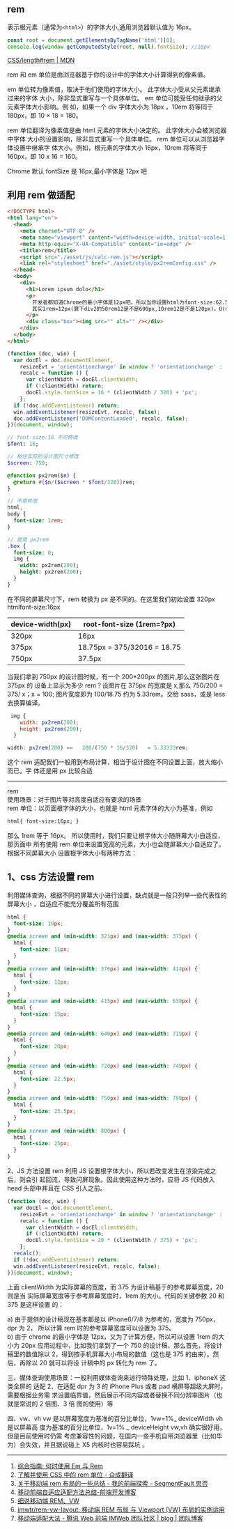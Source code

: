 ## rem

表示根元素（通常为`<html>`）的字体大小,通用浏览器默认值为 16px。

```javascript
const root = document.getElementsByTagName('html')[0];
console.log(window.getComputedStyle(root, null).fontSize); //16px
```

[CSS/length#rem | MDN](https://developer.mozilla.org/en-US/docs/Web/CSS/length#rem)

rem 和 em 单位是由浏览器基于你的设计中的字体大小计算得到的像素值。

em 单位转为像素值，取决于他们使用的字体大小。 此字体大小受从父元素继承过来的字体
大小，除非显式重写与一个具体单位。 em 单位可能受任何继承的父元素字体大小影响。例
如，如果一个 div 字体大小为 18px ，10em 将等同于 180px，即 10 × 18 = 180。

rem 单位翻译为像素值是由 html 元素的字体大小决定的。 此字体大小会被浏览器中字体
大小的设置影响，除非显式重写一个具体单位。 rem 单位可以从浏览器字体设置中继承字
体大小。例如，根元素的字体大小 16px，10rem 将等同于 160px，即 10 x 16 = 160。

Chrome 默认 fontSize 是 16px,最小字体是 12px 吧

## 利用 rem 做适配

```html
<!DOCTYPE html>
<html lang="en">
  <head>
    <meta charset="UTF-8" />
    <meta name="viewport" content="width=device-width, initial-scale=1.0" />
    <meta http-equiv="X-UA-Compatible" content="ie=edge" />
    <title>rem</title>
    <script src="./asset/js/calc-rem.js"></script>
    <link rel="stylesheet" href="./asset/style/px2remConfig.css" />
  </head>
  <body>
    <div>
      <h1>Lorem ipsum dolo</h1>
      <p>
        开发者都知道Chrome的最小字体是12px吧。所以当你设置html为font-size:62.5%时候,
        其实1rem=12px(算下div2的50rem12是不是600px,10rem12是不是120px)。O(∩_∩)O~~
      </p>
      <div class="box"><img src="" alt="" /></div>
    </div>
  </body>
</html>
```

```javascript
(function (doc, win) {
  var docEl = doc.documentElement,
    resizeEvt = 'orientationchange' in window ? 'orientationchange' : 'resize',
    recalc = function () {
      var clientWidth = docEl.clientWidth;
      if (!clientWidth) return;
      docEl.style.fontSize = 16 * (clientWidth / 320) + 'px';
    };
  if (!doc.addEventListener) return;
  win.addEventListener(resizeEvt, recalc, false);
  doc.addEventListener('DOMContentLoaded', recalc, false);
})(document, window);
```

```sass
// font-size:16 不可修改
$font: 16;

// 按住实际的设计图尺寸修改
$screen: 750;

@function px2rem($n) {
  @return #{$n/($screen * $font/320)}rem;
}

// 不用修改
html,
body {
  font-size: 1rem;
}

// 使用 px2rem
.box {
  font-size: 0;
  img {
    width: px2rem(200);
    height: px2rem(200);
  }
}

```

在不同的屏幕尺寸下，rem 转换为 px 是不同的。在这里我们初始设置 320px
htmlfont-size:16px

| device-width(px) | root-font-size (1rem=?px)   |
| ---------------- | --------------------------- |
| 320px            | 16px                        |
| 375px            | 18.75px = 375/32016 = 18.75 |
| 750px            | 37.5px                      |

当我们拿到 750px 的设计图时候，有一个 200\*200px 的图片,那么这张图片在 375px 的
设备上显示为多少 rem？设图片在 375px 的宽度是 x,那么 750/200 = 375/ x；x = 100;
图片宽度即为 100/18.75 约为 5.33rem。交给 sass，或是 less 去换算编译。

```javascript
 img {
    width: px2rem(200);
    height: px2rem(200);
  }
```

```javascript
width: px2rem(200) ==   200/(750 * 16/320)   = 5.33333rem;
```

这个 rem 适配我们一般用到布局计算，相当于设计图在不同设置上面，放大缩小而已。字
体还是用 px 比较合适

---

rem  
使用场景：对于图片等对高度自适应有要求的场景  
rem 单位：以页面根字体的大小，也就是 html 元素字体的大小为基准，例如

```html
html{ font-size:16px; }
```

那么 1rem 等于 16px。 所以使用时，我们只要让根字体大小随屏幕大小自适应，那页面中
所有使用 rem 单位来设置宽高的元素，大小也会随屏幕大小自适应了。根据不同屏幕大小
设置根字体大小有两种方法：

## 1、css 方法设置 rem

利用媒体查询，根据不同的屏幕大小进行设置，缺点就是一般只列举一些代表性的屏幕大小
，自适应不能充分覆盖所有范围

```css
html {
  font-size: 10px;
}
@media screen and (min-width: 321px) and (max-width: 375px) {
  html {
    font-size: 11px;
  }
}
@media screen and (min-width: 376px) and (max-width: 414px) {
  html {
    font-size: 12px;
  }
}
@media screen and (min-width: 415px) and (max-width: 639px) {
  html {
    font-size: 15px;
  }
}
@media screen and (min-width: 640px) and (max-width: 719px) {
  html {
    font-size: 20px;
  }
}
@media screen and (min-width: 720px) and (max-width: 749px) {
  html {
    font-size: 22.5px;
  }
}
@media screen and (min-width: 750px) and (max-width: 799px) {
  html {
    font-size: 23.5px;
  }
}
@media screen and (min-width: 800px) {
  html {
    font-size: 25px;
  }
}
```

2、JS 方法设置 rem 利用 JS 设置根字体大小，所以若改变发生在渲染完成之后，则会引
起回流，导致闪屏现象。因此使用这种方法时，应将 JS 代码放入 head 头部中并且在 CSS
引入之前。

```javascript
(function (doc, win) {
  var docEl = doc.documentElement,
    resizeEvt = 'orientationchange' in window ? 'orientationchange' : 'resize',
    recalc = function () {
      var clientWidth = docEl.clientWidth;
      if (!clientWidth) return;
      docEl.style.fontSize = 20 * (clientWidth / 375) + 'px';
    };
  recalc();
  if (!doc.addEventListener) return;
  win.addEventListener(resizeEvt, recalc, false);
})(document, window);
```

上面 clientWidth 为实际屏幕的宽度，而 375 为设计稿基于的参考屏幕宽度，20 则是当
实际屏幕宽度等于参考屏幕宽度时，1rem 的大小。代码的关键参数 20 和 375 是这样设置
的：

a) 由于提供的设计稿现在基本都是以 iPhone6/7/8 为参考的，宽度为 750px，dpr 为 2，
所以计算 rem 时的参考屏幕宽度可以设置为 375。  
b) 由于 chrome 的最小字体是 12px，又为了计算方便，所以可以设置 1rem 的大小为
20px 应用过程中，比如我们拿到了一个 750 的设计稿，那么首先，将设计稿里的数值除以
2，得到按手机屏幕大小布局的数值（这也是 375 的由来）。然后，再除以 20 就可以将设
计稿中的 px 转化为 rem 了。

三、媒体查询使用场景：一般利用媒体查询来进行特殊处理，比如 1、iphoneX 这类全屏的
适配 2、在适配 dpr 为 3 的 iPhone Plus 或者 pad 横屏等超级大屏时，需要根据业务需
求设置临界值，然后展示不同内容或者替换不同分辨率图片（也就是常说的 2 倍图、3 倍
图的使用）等

四、vw、vh vw 是以屏幕宽度为基准的百分比单位，1vw=1%_ deviceWidth vh 是以屏幕高
度为基准的百分比单位，1v=1% _ deviceHeight vw,vh 确实很好用，但是目前使用时仍需
考虑兼容性的问题，在国内一些手机自带浏览器里（比如华为）会失效，并且据说碰上 X5
内核时也容易踩坑 。

---

1. [综合指南: 何时使用 Em 与 Rem](https://webdesign.tutsplus.com/zh-hans/tutorials/comprehensive-guide-when-to-use-em-vs-rem--cms-23984)
2. [了解并使用 CSS 中的 rem 单位 - 众成翻译](https://www.zcfy.cc/article/understanding-and-using-rem-units-in-css)
3. [关于移动端 rem 布局的一些总结 - 我的前端探索 - SegmentFault 思否](https://segmentfault.com/a/1190000003690140?_ea=746493)
4. [移动前端自适应适配方法总结-前端开发博客](http://caibaojian.com/mobile-responsive.html)
5. [细说移动端 REM、VW](http://www.cnblogs.com/imwtr/p/9648233.html)
6. [imwtr/rem-vw-layout: 移动端 REM 布局 与 Viewport (VW) 布局的实例运用](https://github.com/imwtr/rem-vw-layout)
7. [移动端适配大法 - 腾讯 Web 前端 IMWeb 团队社区 | blog | 团队博客](https://imweb.io/topic/5b8f6a1580495bb24c9217ac)
